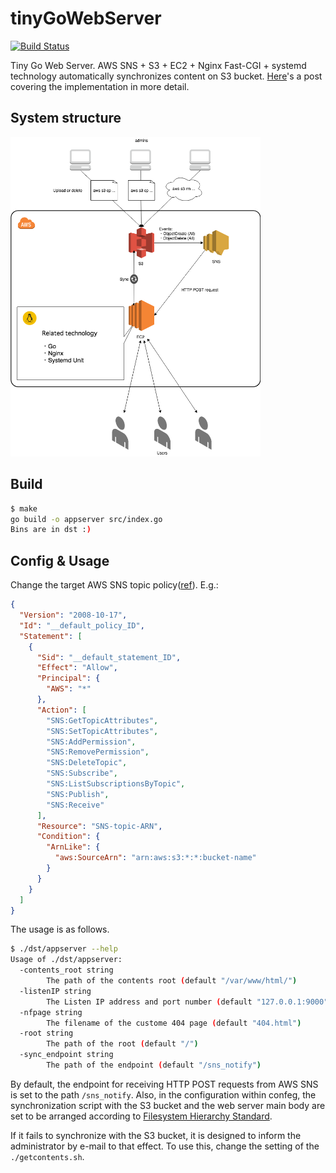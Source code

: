 # tinyGoWebServer

[![Build Status](https://travis-ci.org/falgon/tinyGoWebServer.svg?branch=master)](https://travis-ci.org/falgon/tinyGoWebServer)

Tiny Go Web Server. AWS SNS + S3 + EC2 + Nginx Fast-CGI + systemd technology automatically synchronizes content on S3 bucket. [Here](https://falgon.github.io/roki.log/posts/2018/%208/01/aws_sns_s3_ec2/)'s a post covering the implementation in more detail.

## System structure

<img src="./UD.png" alt="CorrelationDiagram" width="400" />

## Build

```sh
$ make
go build -o appserver src/index.go
Bins are in dst :)
```

## Config & Usage

Change the target AWS SNS topic policy([ref](https://docs.aws.amazon.com/ja_jp/AmazonS3/latest/dev/ways-to-add-notification-config-to-bucket.html#step1-create-sns-topic-for-notification)). 
E.g.:

```json
{
  "Version": "2008-10-17",
  "Id": "__default_policy_ID",
  "Statement": [
    {
      "Sid": "__default_statement_ID",
      "Effect": "Allow",
      "Principal": {
        "AWS": "*"
      },
      "Action": [
        "SNS:GetTopicAttributes",
        "SNS:SetTopicAttributes",
        "SNS:AddPermission",
        "SNS:RemovePermission",
        "SNS:DeleteTopic",
        "SNS:Subscribe",
        "SNS:ListSubscriptionsByTopic",
        "SNS:Publish",
        "SNS:Receive"
      ],
      "Resource": "SNS-topic-ARN",
      "Condition": {
        "ArnLike": {
          "aws:SourceArn": "arn:aws:s3:*:*:bucket-name"
        }
      }
    }
  ]
}
```

The usage is as follows.

```sh
$ ./dst/appserver --help
Usage of ./dst/appserver:
  -contents_root string
        The path of the contents root (default "/var/www/html/")
  -listenIP string
        The Listen IP address and port number (default "127.0.0.1:9000")
  -nfpage string
        The filename of the custome 404 page (default "404.html")
  -root string
        The path of the root (default "/")
  -sync_endpoint string
        The path of the endpoint (default "/sns_notify")
```

By default, the endpoint for receiving HTTP POST requests from AWS SNS is set to the path 
`/sns_notify`. 
Also, in the configuration within confeg, the synchronization script with the S3 bucket and the web server main body are set to be arranged according to
[Filesystem Hierarchy Standard](http://www.pathname.com/fhs/).

If it fails to synchronize with the S3 bucket, it is designed to inform the administrator by e-mail to that effect. To use this, change the setting of the `./getcontents.sh`.
